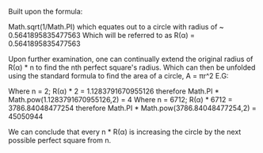 Built upon the formula:

Math.sqrt(1/Math.PI) which equates out to a circle with radius of ~ 0.5641895835477563
Which will be referred to as R(α) = 0.5641895835477563

Upon further examination, one can continually extend the original radius of R(α) * n to find the nth perfect square's radius. Which can then be unfolded using the standard formula to find the area of a circle, A = πr^2
E.G:

Where n = 2; R(α) * 2 = 1.1283791670955126 therefore Math.PI * Math.pow(1.1283791670955126,2) = 4
Where n = 6712; R(α) * 6712 = 3786.84048477254 therefore Math.PI * Math.pow(3786.84048477254,2) = 45050944

We can conclude that every n * R(α) is increasing the circle by the next possible perfect square from n. 
